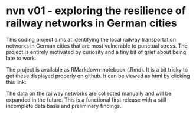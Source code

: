 # nvn v01 - exploring the resilience of railway networks in German cities

This coding project aims at identifying the local railway transportation networks in German cities that are most vulnerable to punctual stress. The project is entirely motivated by curiosity and a tiny bit of grief about being late to work.

The project is available as RMarkdown-notebook (.Rmd). It is a bit tricky to get these displayed properly on github. It can be viewed as html by clicking this link:



The data on the railway networks are collected manually and will be expanded in the future. This is a functional first release with a still incomplete data basis and preliminary findings.
